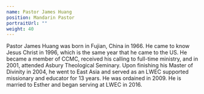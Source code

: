 ```yaml
---
name: Pastor James Huang
position: Mandarin Pastor
portraitUrl: ""
weight: 40
---
```


Pastor James Huang was born in Fujian, China in 1966. He came to know Jesus Christ in 1996, which is the same year that he came to the US. He became a member of CCMC, received his calling to full-time ministry, and in 2001, attended Asbury Theological Seminary. Upon finishing his Master of Divinity in 2004, he went to East Asia and served as an LWEC supported missionary and educator for 13 years. He was ordained in 2009. He is married to Esther and began serving at LWEC in 2016.
